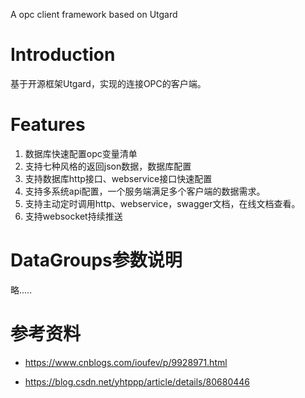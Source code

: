 A opc client framework based on Utgard

# Introduction
基于开源框架Utgard，实现的连接OPC的客户端。

# Features
1. 数据库快速配置opc变量清单
2. 支持七种风格的返回json数据，数据库配置
3. 支持数据库http接口、webservice接口快速配置
4. 支持多系统api配置，一个服务端满足多个客户端的数据需求。
5. 支持主动定时调用http、webservice，swagger文档，在线文档查看。
6. 支持websocket持续推送

# DataGroups参数说明
略.....



# 参考资料



* https://www.cnblogs.com/ioufev/p/9928971.html

* https://blog.csdn.net/yhtppp/article/details/80680446
